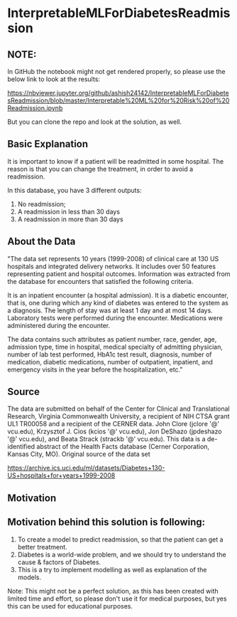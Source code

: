 # InterpretableMLForDiabetesReadmission

## NOTE:
In GitHub the notebook might not get rendered properly, so please use the below link to look at the results:

https://nbviewer.jupyter.org/github/ashish24142/InterpretableMLForDiabetesReadmission/blob/master/Interpretable%20ML%20for%20Risk%20of%20Readmission.ipynb

But you can clone the repo and look at the solution, as well.

## Basic Explanation

It is important to know if a patient will be readmitted in some hospital. The reason is that you can change the treatment, in order to avoid a readmission.

In this database, you have 3 different outputs:

1. No readmission;
2. A readmission in less than 30 days 
3. A readmission in more than 30 days 

## About the Data

"The data set represents 10 years (1999-2008) of clinical care at 130 US hospitals and integrated delivery networks. It includes over 50 features representing patient and hospital outcomes. Information was extracted from the database for encounters that satisfied the following criteria.

It is an inpatient encounter (a hospital admission).
It is a diabetic encounter, that is, one during which any kind of diabetes was entered to the system as a diagnosis.
The length of stay was at least 1 day and at most 14 days.
Laboratory tests were performed during the encounter.
Medications were administered during the encounter.

The data contains such attributes as patient number, race, gender, age, admission type, time in hospital, medical specialty of admitting physician, number of lab test performed, HbA1c test result, diagnosis, number of medication, diabetic medications, number of outpatient, inpatient, and emergency visits in the year before the hospitalization, etc."
## Source

The data are submitted on behalf of the Center for Clinical and Translational Research, Virginia Commonwealth University, a recipient of NIH CTSA grant UL1 TR00058 and a recipient of the CERNER data. John Clore (jclore '@' vcu.edu), Krzysztof J. Cios (kcios '@' vcu.edu), Jon DeShazo (jpdeshazo '@' vcu.edu), and Beata Strack (strackb '@' vcu.edu). This data is a de-identified abstract of the Health Facts database (Cerner Corporation, Kansas City, MO). Original source of the data set

https://archive.ics.uci.edu/ml/datasets/Diabetes+130-US+hospitals+for+years+1999-2008

## Motivation
## Motivation behind this solution is following:

1. To create a model to predict readmission, so that the patient can get a better treatment.
2. Diabetes is a world-wide problem, and we should try to understand the cause & factors of Diabetes.
3. This is a try to implement modelling as well as explanation of the models.

Note: This might not be a perfect solution, as this has been created with limited time and effort, so please don't use it for medical purposes, but yes this can be used for educational purposes.
